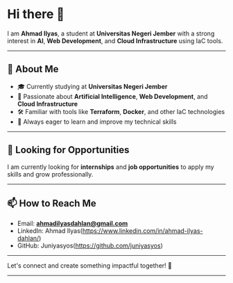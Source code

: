 # Hi there 👋  

I am **Ahmad Ilyas**, a student at **Universitas Negeri Jember** with a strong interest in **AI**, **Web Development**, and **Cloud Infrastructure** using IaC tools.  

---

## 🚀 About Me  
- 🎓 Currently studying at **Universitas Negeri Jember**  
- 🧠 Passionate about **Artificial Intelligence**, **Web Development**, and **Cloud Infrastructure**  
- 🛠️ Familiar with tools like **Terraform**, **Docker**, and other IaC technologies  
- 🌱 Always eager to learn and improve my technical skills  

---

## 💼 Looking for Opportunities  
I am currently looking for **internships** and **job opportunities** to apply my skills and grow professionally.  

---

## 📫 How to Reach Me  
- Email: **ahmadilyasdahlan@gmail.com**  
- LinkedIn: Ahmad Ilyas(https://www.linkedin.com/in/ahmad-ilyas-dahlan/)  
- GitHub: Juniyasyos(https://github.com/juniyasyos)  

---

Let's connect and create something impactful together! 🚀  

---
